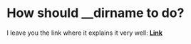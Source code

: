 
# How should __dirname to do?

I leave you the link where it explains it very well:
[**Link**](https://www.digitalocean.com/community/tutorials/nodejs-how-to-use__dirname)